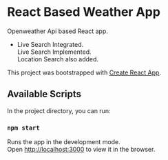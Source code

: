 # React Based Weather App

Openweather Api based React app.

<ul>
<li>
Live Search Integrated.<br>
Live Search Implemented.<br>
Location Search also added.<br>
  
</li>
</ul>

This project was bootstrapped with [Create React App](https://github.com/facebook/create-react-app).

## Available Scripts

In the project directory, you can run:

### `npm start`

Runs the app in the development mode.\
Open [http://localhost:3000](http://localhost:3000) to view it in the browser.
